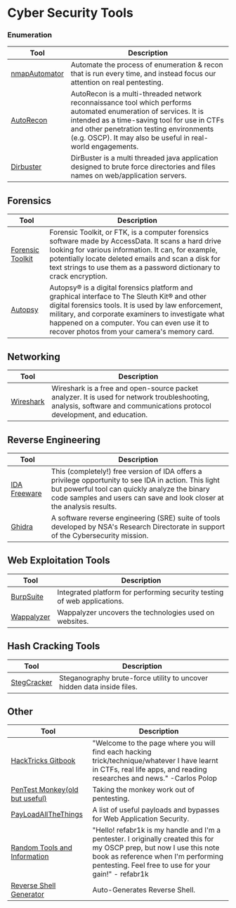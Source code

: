# Cyber Security Tools

### Enumeration

| Tool      |      Description      |
|-----------|-----------------------|
|[nmapAutomator](https://github.com/21y4d/nmapAutomator)|Automate the process of enumeration & recon that is run every time, and instead focus our attention on real pentesting.|
|[AutoRecon](https://github.com/Tib3rius/AutoRecon)|AutoRecon is a multi-threaded network reconnaissance tool which performs automated enumeration of services. It is intended as a time-saving tool for use in CTFs and other penetration testing environments (e.g. OSCP). It may also be useful in real-world engagements.|
|[Dirbuster](https://github.com/KajanM/DirBuster)|DirBuster is a multi threaded java application designed to brute force directories and files names on web/application servers.|

## Forensics

| Tool      |      Description      |
|-----------|-----------------------|
|[Forensic Toolkit](https://accessdata.com/product-download)|Forensic Toolkit, or FTK, is a computer forensics software made by AccessData. It scans a hard drive looking for various information. It can, for example, potentially locate deleted emails and scan a disk for text strings to use them as a password dictionary to crack encryption.|
|[Autopsy](http://www.sleuthkit.org/autopsy/)|Autopsy® is a digital forensics platform and graphical interface to The Sleuth Kit® and other digital forensics tools. It is used by law enforcement, military, and corporate examiners to investigate what happened on a computer. You can even use it to recover photos from your camera's memory card.|

## Networking

| Tool      |      Description      |
|-----------|-----------------------|
|[Wireshark](https://www.wireshark.org/download.html)|Wireshark is a free and open-source packet analyzer. It is used for network troubleshooting, analysis, software and communications protocol development, and education.|

## Reverse Engineering

| Tool      |      Description      |
|-----------|-----------------------|
|[IDA Freeware](https://hex-rays.com/ida-free/)|This (completely!) free version of IDA offers a privilege opportunity to see IDA in action. This light but powerful tool can quickly analyze the binary code samples and users can save and look closer at the analysis results.|
|[Ghidra](https://github.com/NationalSecurityAgency/ghidra)|A software reverse engineering (SRE) suite of tools developed by NSA's Research Directorate in support of the Cybersecurity mission.|

## Web Exploitation Tools

| Tool      |      Description      |
|-----------|-----------------------|
|[BurpSuite](https://portswigger.net/burp)|Integrated platform for performing security testing of web applications.|
|[Wappalyzer](https://www.wappalyzer.com/)|Wappalyzer uncovers the technologies used on websites.|

## Hash Cracking Tools

| Tool      |      Description      |
|-----------|-----------------------|
|[StegCracker](https://github.com/Paradoxis/StegCracker)|Steganography brute-force utility to uncover hidden data inside files.|


## Other

| Tool      |      Description      |
|-----------|-----------------------|
|[HackTricks Gitbook](https://book.hacktricks.xyz/)|"Welcome to the page where you will find each hacking trick/technique/whatever I have learnt in CTFs, real life apps, and reading researches and news." -Carlos Polop|
|[PenTest Monkey(old but useful)](https://pentestmonkey.net/)|Taking the monkey work out of pentesting.|
|[PayLoadAllTheThings](https://github.com/swisskyrepo/PayloadsAllTheThings)|A list of useful payloads and bypasses for Web Application Security.|
|[Random Tools and Information](https://refabr1k.gitbook.io/oscp/metasploit/basic-usage)|"Hello! refabr1k is my handle and I'm a pentester. I originally created this for my OSCP prep, but now I use this note book as reference when I'm performing pentesting. Feel free to use for your gain!" - refabr1k|
|[Reverse Shell Generator](https://www.revshells.com/)| Auto-Generates Reverse Shell.|


